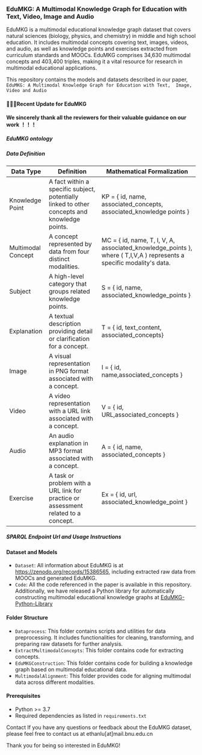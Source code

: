 ### EduMKG: A Multimodal Knowledge Graph for Education with Text, Video, Image and Audio
EduMKG is a multimodal educational knowledge graph dataset that covers natural sciences (biology, physics, and chemistry) in middle and high school education. It includes multimodal concepts covering text, images, videos, and audio, as well as knowledge points and exercises extracted from curriculum standards and MOOCs. EduMKG comprises 34,630 multimodal concepts and 403,400 triples, making it a vital resource for research in multimodal educational applications.

This repository contains the models and datasets described in our paper, `EduMKG: A Multimodal Knowledge Graph for Education with Text,  Image, Video and Audio`

#### 🎯🎯🎯Recent Update for EduMKG 
**We sincerely thank all the reviewers for their valuable guidance on our work ！！！**

##### EduMKG ontology

##### Data Definition
| Data Type            | Definition                                                                                 | Mathematical Formalization                                |
|----------------------|--------------------------------------------------------------------------------------------|----------------------------------------------------------|
| Knowledge Point      | A fact within a specific subject, potentially linked to other concepts and knowledge points. | KP = \{ id, name, associated\_concepts, associated\_knowledge points \}        |
| Multimodal Concept   | A concept represented by data from four distinct modalities.                              | MC = \{ id, name, T, I, V, A, associated\_knowledge\_points \}, where \( T,I,V,A \) represents a specific modality's data. |
| Subject              | A high-level category that groups related knowledge points.                               | S = \{ id, name, associated\_knowledge\_points \}  |
| Explanation          | A textual description providing detail or clarification for a concept.                    |  T = \{ id, text\_content, associated\_concepts\}                         |
| Image                | A visual representation in PNG format associated with a concept.                         |  I = \{ id, name,associated\_concepts \}                            |
| Video                | A video representation with a URL link associated with a concept.                        |  V = \{ id, URL,associated\_concepts \}                                   |
| Audio                | An audio explanation in MP3 format associated with a concept.                            |  A = \{ id, name, associated\_concepts \}                           |
| Exercise             | A task or problem with a URL link for practice or assessment related to a concept.        | Ex = \{ id, url, associated\_knowledge\_point \}    |
##### SPARQL Endpoint Url and Usage Instructions



#### Dataset and Models
* `Dataset`: All information about EduMKG is at https://zenodo.org/records/15386565, including extracted raw data from MOOCs and generated EduMKG.
* `Code`: All the code referenced in the paper is available in this repository. Additionally, we have released a Python library for automatically constructing multimodal educational knowledge graphs at [EduMKG-Python-Library](https://github.com/AI-BNU-TEAMKG/EduMKG-Python-Library)
#### Folder Structure
* `Dataprocess`: This folder contains scripts and utilities for data preprocessing. It includes functionalities for cleaning, transforming, and preparing raw datasets for further analysis.
* `ExtractMultimodalConcepts`: This folder contains code for extracting concepts.
* `EduMKGConstruction`: This folder contains code for building a knowledge graph based on multimodal educational data.
* `MultimodalAlignment`: This folder provides code for aligning multimodal data across different modalities.

#### Prerequisites
* Python >= 3.7
* Required dependencies as listed in `requirements.txt`

Contact
If you have any questions or feedback about the EduMKG dataset, please feel free to contact us at ethanlu[at]mail.bnu.edu.cn

Thank you for being so interested in EduMKG!

